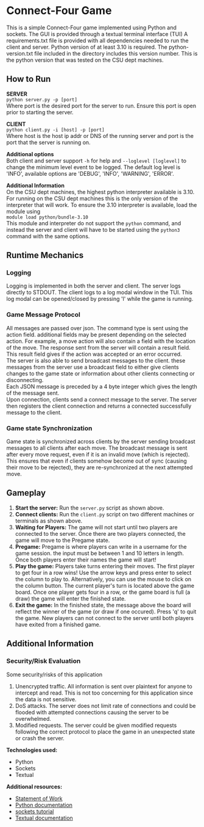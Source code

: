 # Connect-Four Game

This is a simple Connect-Four game implemented using Python and sockets. The GUI is provided through a textual terminal interface (TUI)
A requirements.txt file is provided with all dependencies needed to run the client and server. Python version of at least 3.10 is required. 
The python-version.txt file included in the directory includes this version number. This is the python version that was tested on the 
CSU dept machines.

## How to Run
**SERVER**  
`python server.py -p [port]`  
Where port is the desired port for the server to run. Ensure this port is open prior to starting the server.

**CLIENT**  
`python client.py -i [host] -p [port]`  
Where host is the host ip addr or DNS of the running server and port is the port that the server is running on.  

**Additional options**  
Both client and server support `-h` for help and `--loglevel [loglevel]` to change the minimum level event to be logged. The default
log level is 'INFO', available options are 'DEBUG', 'INFO', 'WARNING', 'ERROR'.

**Additional Information**  
On the CSU dept machines, the highest python interpreter available is 3.10. For running on the CSU dept machines this is the 
only version of the interpreter that will work. To ensure the 3.10 interpreter is available, load the module using  
`module load python/bundle-3.10`  
This module and interpreter do not support the `python` command, and instead the server and client will have to be started 
using the `python3` command with the same options.

## Runtime Mechanics

### Logging
Logging is implemented in both the server and client. The server logs directly to STDOUT. The client logs to a log modal 
window in the TUI. This log modal can be opened/closed by pressing 'l' while the game is running.

### Game Message Protocol
All messages are passed over json. The command type is sent using the action field. additional fields may be present depending on the selected action. 
For example, a move action will also contain a field with the location of the move. The response sent from the server will contain a result field. 
This result field gives if the action was accepted or an error occurred.  
The server is also able to send broadcast messages to the client. these messages from the server use a broadcast field to either give clients changes to the game state or information
about other clients connecting or disconnecting.  
Each JSON message is preceded by a 4 byte integer which gives the length of the message sent.  
Upon connection, clients send a connect message to the server. The server then registers the client connection and returns a connected successfully message to the client.  

### Game state Synchronization
Game state is synchronized across clients by the server sending broadcast messages to all clients after each move. The
broadcast message is sent after every move request, even if it is an invalid move (which is rejected). This ensures that 
even if clients somehow become out of sync (causing their move to be rejected), they are re-synchronized at the next attempted move. 


## Gameplay
1. **Start the server:** Run the `server.py` script as shown above.
2. **Connect clients:** Run the `client.py` script on two different machines or terminals as shown above.
3. **Waiting for Players:** The game will not start until two players are connected to the server. Once
there are two players connected, the game will move to the Pregame state.
4. **Pregame:** Pregame is where players can write in a username for the game session. the input must be
   between 1 and 10 letters in length. Once both players enter their names the game will start!
6. **Play the game:** Players take turns entering their moves. The first player to get four in a row wins! Use the
   arrow keys and press enter to select the column to play to. Alternatively, you can use the mouse to click on the
   column button. The current player's turn is located above the game board. Once one player gets four in a row, or the game board
   is full (a draw) the game will enter the finished state.
8. **Exit the game:** In the finished state, the message above the board will reflect the winner of the game (or draw if one
   occured). Press 'q' to quit the game. New players can not connect to the server until both players have exited
   from a finished game.

## Additional Information

### Security/Risk Evaluation  
Some security/risks of this application  
1. Unencrypted traffic. All information is sent over plaintext for anyone to intercept and read. This is not too concerning
   for this application since the data is not sensitive.
2. DoS attacks. The server does not limit rate of connections and could be flooded with attempted connections causing the
   server to be overwhelmed.
3. Modified requests. The server could be given modified requests following the correct protocol to place the game in an unexpected state or
   crash the server.

**Technologies used:**
* Python
* Sockets
* Textual

**Additional resources:**
* [Statement of Work](https://github.com/ryanmartel/ConnectFour/wiki/Statement-of-Work)
* [Python documentation](https://docs.python.org/3/)
* [sockets tutorial](https://docs.python.org/3/howto/sockets.html)
* [Textual documentation](https://textual.textualize.io/)
